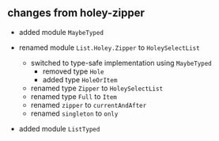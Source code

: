 ## changes from holey-zipper

- added module `MaybeTyped`

- renamed module `List.Holey.Zipper` to `HoleySelectList`
    - switched to type-safe implementation using `MaybeTyped`
        - removed type `Hole`
        - added type `HoleOrItem`
    - renamed type `Zipper` to `HoleySelectList`
    - renamed type `Full` to `Item`
    - renamed `zipper` to `currentAndAfter`
    - renamed `singleton` to `only`

- added module `ListTyped`
